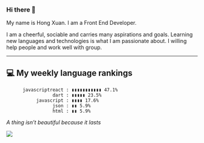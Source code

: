 ### Hi there 👋

My name is Hong Xuan. I am a Front End Developer. 

I am a cheerful, sociable and carries many aspirations and goals. Learning new languages and technologies is what I am passionate about. I willing help people and work well with group.

------------------------------------

💻 My weekly language rankings
-----------------------------------------------------------------
          javascriptreact : ▮▮▮▮▮▮▮▮▮▮▮ 47.1%
                     dart : ▮▮▮▮▮ 23.5%
               javascript : ▮▮▮▮ 17.6%
                     json : ▮▮ 5.9%
                     html : ▮▮ 5.9%


*A thing isn’t beautiful because it lasts*

<img src="https://media.giphy.com/media/LmNwrBhejkK9EFP504/giphy.gif" />
<!--
**xuanvan229/xuanvan229** is a ✨ _special_ ✨ repository because its `README.md` (this file) appears on your GitHub profile.

Here are some ideas to get you started:

- 🔭 I’m currently working on ...
- 🌱 I’m currently learning ...
- 👯 I’m looking to collaborate on ...
- 🤔 I’m looking for help with ...
- 💬 Ask me about ...
- 📫 How to reach me: ...
- 😄 Pronouns: ...
- ⚡ Fun fact: ...
-->
